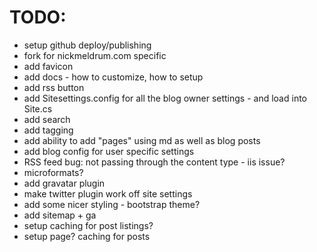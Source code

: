 TODO:
=====

  * setup github deploy/publishing
  * fork for nickmeldrum.com specific
  * add favicon
  * add docs - how to customize, how to setup
  * add rss button
  * add Sitesettings.config for all the blog owner settings - and load into Site.cs
  * add search
  * add tagging
  * add ability to add "pages" using md as well as blog posts
  * add blog config for user specific settings
  * RSS feed bug: not passing through the content type - iis issue?
  * microformats?
  * add gravatar plugin
  * make twitter plugin work off site settings
  * add some nicer styling - bootstrap theme?
  * add sitemap + ga
  * setup caching for post listings?
  * setup page? caching for posts
